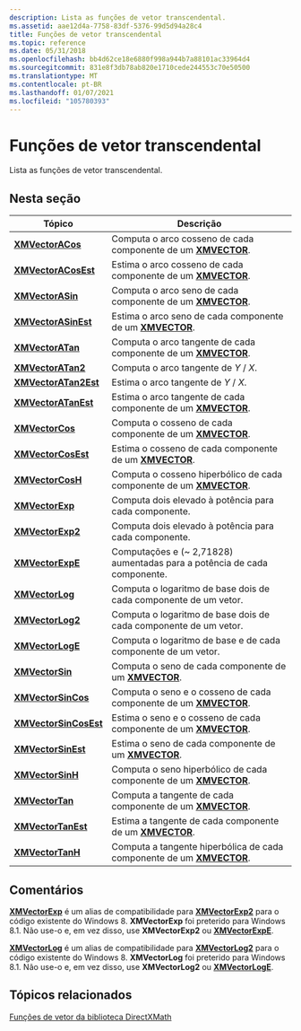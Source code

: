 ```yaml
---
description: Lista as funções de vetor transcendental.
ms.assetid: aae12d4a-7758-83df-5376-99d5d94a28c4
title: Funções de vetor transcendental
ms.topic: reference
ms.date: 05/31/2018
ms.openlocfilehash: bb4d62ce18e6880f998a944b7a88101ac33964d4
ms.sourcegitcommit: 831e8f3db78ab820e1710cede244553c70e50500
ms.translationtype: MT
ms.contentlocale: pt-BR
ms.lasthandoff: 01/07/2021
ms.locfileid: "105780393"
---
```

# <a name="transcendental-vector-functions"></a>Funções de vetor transcendental

Lista as funções de vetor transcendental.

## <a name="in-this-section"></a>Nesta seção



| Tópico                                                     | Descrição                                                                                                |
|-----------------------------------------------------------|------------------------------------------------------------------------------------------------------------|
| [**XMVectorACos**](/windows/win32/api/directxmath/nf-directxmath-xmvectoracos)<br/>           | Computa o arco cosseno de cada componente de um [**XMVECTOR**](xmvector-data-type.md).<br/>          |
| [**XMVectorACosEst**](/windows/win32/api/directxmath/nf-directxmath-xmvectoracosest)<br/>     | Estima o arco cosseno de cada componente de um [**XMVECTOR**](xmvector-data-type.md).<br/>         |
| [**XMVectorASin**](/windows/win32/api/directxmath/nf-directxmath-xmvectorasin)<br/>           | Computa o arco seno de cada componente de um [**XMVECTOR**](xmvector-data-type.md).<br/>            |
| [**XMVectorASinEst**](/windows/win32/api/directxmath/nf-directxmath-xmvectorasinest)<br/>     | Estima o arco seno de cada componente de um [**XMVECTOR**](xmvector-data-type.md).<br/>           |
| [**XMVectorATan**](/windows/win32/api/directxmath/nf-directxmath-xmvectoratan)<br/>           | Computa o arco tangente de cada componente de um [**XMVECTOR**](xmvector-data-type.md).<br/>         |
| [**XMVectorATan2**](/windows/win32/api/directxmath/nf-directxmath-xmvectoratan2)<br/>         | Computa o arco tangente de *Y* / *X*.<br/>                                                             |
| [**XMVectorATan2Est**](/windows/win32/api/directxmath/nf-directxmath-xmvectoratan2est)<br/>   | Estima o arco tangente de *Y* / *X*.<br/>                                                            |
| [**XMVectorATanEst**](/windows/win32/api/directxmath/nf-directxmath-xmvectoratanest)<br/>     | Estima o arco tangente de cada componente de um [**XMVECTOR**](xmvector-data-type.md).<br/>        |
| [**XMVectorCos**](/windows/win32/api/directxmath/nf-directxmath-xmvectorcos)<br/>             | Computa o cosseno de cada componente de um [**XMVECTOR**](xmvector-data-type.md).<br/>             |
| [**XMVectorCosEst**](/windows/win32/api/directxmath/nf-directxmath-xmvectorcosest)<br/>       | Estima o cosseno de cada componente de um [**XMVECTOR**](xmvector-data-type.md).<br/>            |
| [**XMVectorCosH**](/windows/win32/api/directxmath/nf-directxmath-xmvectorcosh)<br/>           | Computa o cosseno hiperbólico de cada componente de um [**XMVECTOR**](xmvector-data-type.md).<br/>  |
| [**XMVectorExp**](/windows/win32/api/directxmath/nf-directxmath-xmvectorexp)<br/>             | Computa dois elevado à potência para cada componente.<br/>                                            |
| [**XMVectorExp2**](/windows/win32/api/directxmath/nf-directxmath-xmvectorexp2)<br/>           | Computa dois elevado à potência para cada componente.<br/>                                            |
| [**XMVectorExpE**](/windows/win32/api/directxmath/nf-directxmath-xmvectorexpe)<br/>           | Computações e (~ 2,71828) aumentadas para a potência de cada componente.<br/>                                   |
| [**XMVectorLog**](/windows/win32/api/directxmath/nf-directxmath-xmvectorlog)<br/>             | Computa o logaritmo de base dois de cada componente de um vetor.<br/>                                  |
| [**XMVectorLog2**](/windows/win32/api/directxmath/nf-directxmath-xmvectorlog2)<br/>           | Computa o logaritmo de base dois de cada componente de um vetor.<br/>                                  |
| [**XMVectorLogE**](/windows/win32/api/directxmath/nf-directxmath-xmvectorloge)<br/>           | Computa o logaritmo de base e de cada componente de um vetor.<br/>                                    |
| [**XMVectorSin**](/windows/win32/api/directxmath/nf-directxmath-xmvectorsin)<br/>             | Computa o seno de cada componente de um [**XMVECTOR**](xmvector-data-type.md).<br/>               |
| [**XMVectorSinCos**](/windows/win32/api/directxmath/nf-directxmath-xmvectorsincos)<br/>       | Computa o seno e o cosseno de cada componente de um [**XMVECTOR**](xmvector-data-type.md).<br/>    |
| [**XMVectorSinCosEst**](/windows/win32/api/directxmath/nf-directxmath-xmvectorsincosest)<br/> | Estima o seno e o cosseno de cada componente de um [**XMVECTOR**](xmvector-data-type.md).<br/>   |
| [**XMVectorSinEst**](/windows/win32/api/directxmath/nf-directxmath-xmvectorsinest)<br/>       | Estima o seno de cada componente de um [**XMVECTOR**](xmvector-data-type.md).<br/>              |
| [**XMVectorSinH**](/windows/win32/api/directxmath/nf-directxmath-xmvectorsinh)<br/>           | Computa o seno hiperbólico de cada componente de um [**XMVECTOR**](xmvector-data-type.md).<br/>    |
| [**XMVectorTan**](/windows/win32/api/directxmath/nf-directxmath-xmvectortan)<br/>             | Computa a tangente de cada componente de um [**XMVECTOR**](xmvector-data-type.md).<br/>            |
| [**XMVectorTanEst**](/windows/win32/api/directxmath/nf-directxmath-xmvectortanest)<br/>       | Estima a tangente de cada componente de um [**XMVECTOR**](xmvector-data-type.md).<br/>           |
| [**XMVectorTanH**](/windows/win32/api/directxmath/nf-directxmath-xmvectortanh)<br/>           | Computa a tangente hiperbólica de cada componente de um [**XMVECTOR**](xmvector-data-type.md).<br/> |



 

## <a name="remarks"></a>Comentários

[**XMVectorExp**](/windows/win32/api/directxmath/nf-directxmath-xmvectorexp) é um alias de compatibilidade para [**XMVectorExp2**](/windows/win32/api/directxmath/nf-directxmath-xmvectorexp2) para o código existente do Windows 8. **XMVectorExp** foi preterido para Windows 8.1. Não use-o e, em vez disso, use **XMVectorExp2** ou [**XMVectorExpE**](/windows/win32/api/directxmath/nf-directxmath-xmvectorexpe).

[**XMVectorLog**](/windows/win32/api/directxmath/nf-directxmath-xmvectorlog) é um alias de compatibilidade para [**XMVectorLog2**](/windows/win32/api/directxmath/nf-directxmath-xmvectorlog2) para o código existente do Windows 8. **XMVectorLog** foi preterido para Windows 8.1. Não use-o e, em vez disso, use **XMVectorLog2** ou [**XMVectorLogE**](/windows/win32/api/directxmath/nf-directxmath-xmvectorloge).

## <a name="related-topics"></a>Tópicos relacionados

<dl> <dt>

[Funções de vetor da biblioteca DirectXMath](ovw-xnamath-reference-functions-vector.md)
</dt> </dl>

 

 
